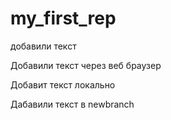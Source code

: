 ﻿# my_first_rep

добавили текст

Добавили текст через веб браузер

Добавит текст локально

Дабавили текст в newbranch